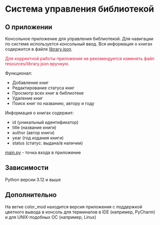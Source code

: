 # Система управления библиотекой

## О приложении

Консольное приложение для управления библиотекой.
Для навигации по системе используется консольный ввод.
Вся информация о книгах содержится в файле [library.json](resources%2Flibrary.json). 

<span style="color:#DC143C;">Для корректной работы приложения 
не рекомендуется изменять файл resources/library.json вручную.</span>

Функционал:
- Добавление книг
- Редактирование статуса книг
- Просмотр всех книг в библиотеке
- Удаление книг
- Поиск книг по названию, автору и году

Информация о книгах содержит: 
- id (уникальный идентификатор)
- title (название книги)
- author (автор книги)
- year (год издания книги)
- status (статус: выдана/в наличии)

[main.py](main.py) - точка входа в приложение

## Зависимости
Python версии 3.12 и выше


## Дополнительно
На ветке color_mod находится версия приложения с поддержкой цветного вывода в консоль
для терминалов в IDE (например, PyCharm) и
для UNIX-подобных ОС (например, Linux)
